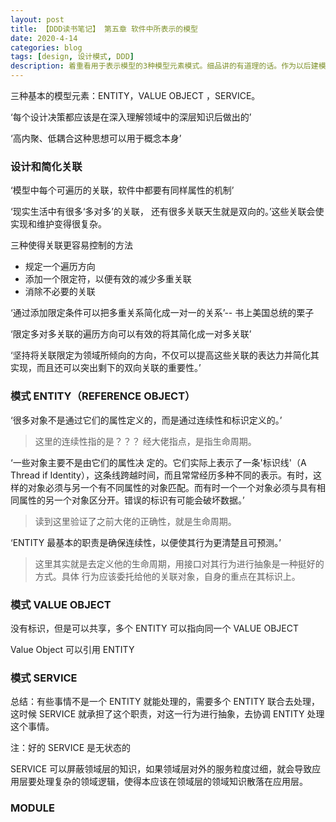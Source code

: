 ```yaml
---
layout: post
title: 【DDD读书笔记】 第五章 软件中所表示的模型
date: 2020-4-14
categories: blog
tags: [design, 设计模式, DDD]
description: 着重看用于表示模型的3种模型元素模式。细品讲的有道理的话。作为以后建模的参考原则。
---
```


三种基本的模型元素：ENTITY，VALUE OBJECT ，SERVICE。

‘每个设计决策都应该是在深入理解领域中的深层知识后做出的’

‘高内聚、低耦合这种思想可以用于概念本身’

### 设计和简化关联

‘模型中每个可遍历的关联，软件中都要有同样属性的机制’

‘现实生活中有很多‘多对多’的关联， 还有很多关联天生就是双向的。’这些关联会使实现和维护变得很复杂。

三种使得关联更容易控制的方法

-   规定一个遍历方向
-   添加一个限定符，以便有效的减少多重关联
-   消除不必要的关联

‘通过添加限定条件可以把多重关系简化成一对一的关系’-- 书上美国总统的栗子

‘限定多对多关联的遍历方向可以有效的将其简化成一对多关联’

‘坚持将关联限定为领域所倾向的方向，不仅可以提高这些关联的表达力并简化其实现，而且还可以突出剩下的双向关联的重要性。’

### 模式 ENTITY（REFERENCE OBJECT）

‘很多对象不是通过它们的属性定义的，而是通过连续性和标识定义的。’

> 这里的连续性指的是？？？ 经大佬指点，是指生命周期。

‘一些对象主要不是由它们的属性决 定的。它们实际上表示了一条'标识线'（A Thread if Identity），这条线跨越时间，而且常常经历多种不同的表示。有时，这样的对象必须与另一个有不同属性的对象匹配。而有时一个一个对象必须与具有相同属性的另一个对象区分开。错误的标识有可能会破坏数据。’

> 读到这里验证了之前大佬的正确性，就是生命周期。

‘ENTITY 最基本的职责是确保连续性，以便使其行为更清楚且可预测。’

> 这里其实就是去定义他的生命周期，用接口对其行为进行抽象是一种挺好的方式。具体 行为应该委托给他的关联对象，自身的重点在其标识上。

### 模式 VALUE OBJECT

没有标识，但是可以共享，多个 ENTITY 可以指向同一个 VALUE OBJECT

Value Object 可以引用 ENTITY

### 模式 SERVICE

总结：有些事情不是一个 ENTITY 就能处理的，需要多个 ENTITY 联合去处理，这时候 SERVICE 就承担了这个职责，对这一行为进行抽象，去协调 ENTITY 处理这个事情。

注：好的 SERVICE 是无状态的

SERVICE 可以屏蔽领域层的知识，如果领域层对外的服务粒度过细，就会导致应用层要处理复杂的领域逻辑，使得本应该在领域层的领域知识散落在应用层。

### MODULE




